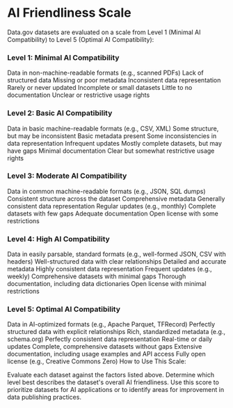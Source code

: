 # AI Friendliness Scale 

Data.gov datasets are evaluated on a scale from Level 1 (Minimal AI Compatibility) to Level 5 (Optimal AI Compatibility):

### Level 1: Minimal AI Compatibility

Data in non-machine-readable formats (e.g., scanned PDFs)
Lack of structured data
Missing or poor metadata
Inconsistent data representation
Rarely or never updated
Incomplete or small datasets
Little to no documentation
Unclear or restrictive usage rights

### Level 2: Basic AI Compatibility

Data in basic machine-readable formats (e.g., CSV, XML)
Some structure, but may be inconsistent
Basic metadata present
Some inconsistencies in data representation
Infrequent updates
Mostly complete datasets, but may have gaps
Minimal documentation
Clear but somewhat restrictive usage rights

### Level 3: Moderate AI Compatibility

Data in common machine-readable formats (e.g., JSON, SQL dumps)
Consistent structure across the dataset
Comprehensive metadata
Generally consistent data representation
Regular updates (e.g., monthly)
Complete datasets with few gaps
Adequate documentation
Open license with some restrictions

### Level 4: High AI Compatibility

Data in easily parsable, standard formats (e.g., well-formed JSON, CSV with headers)
Well-structured data with clear relationships
Detailed and accurate metadata
Highly consistent data representation
Frequent updates (e.g., weekly)
Comprehensive datasets with minimal gaps
Thorough documentation, including data dictionaries
Open license with minimal restrictions

### Level 5: Optimal AI Compatibility

Data in AI-optimized formats (e.g., Apache Parquet, TFRecord)
Perfectly structured data with explicit relationships
Rich, standardized metadata (e.g., schema.org)
Perfectly consistent data representation
Real-time or daily updates
Complete, comprehensive datasets without gaps
Extensive documentation, including usage examples and API access
Fully open license (e.g., Creative Commons Zero)
How to Use This Scale:

Evaluate each dataset against the factors listed above.
Determine which level best describes the dataset's overall AI friendliness.
Use this score to prioritize datasets for AI applications or to identify areas for improvement in data publishing practices.
